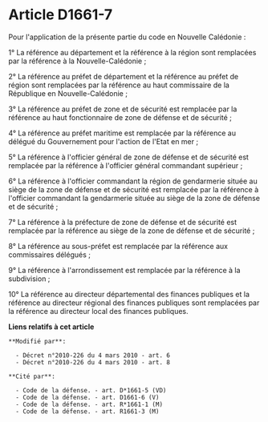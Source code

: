 # Article D1661-7

Pour l'application de la présente partie du code en Nouvelle Calédonie : 

1° La référence au département et la référence à la région sont remplacées par la référence à la Nouvelle-Calédonie ; 

2°       La référence au préfet de département et la référence au préfet de région sont remplacées par la référence au haut
commissaire de la République en Nouvelle-Calédonie ; 

3° La référence au préfet de zone et de sécurité est remplacée par la référence au haut fonctionnaire de zone de défense et
de sécurité ; 

4° La référence au préfet maritime est remplacée par la référence au délégué du Gouvernement pour l'action de l'Etat en
mer ; 

5° La référence à l'officier général de zone de défense et de sécurité est remplacée par la référence à l'officier général
commandant supérieur ; 

6° La référence à l'officier commandant la région de gendarmerie située au siège de la zone de défense et de sécurité est
remplacée par la référence à l'officier commandant la gendarmerie située au siège de la zone de défense et de sécurité ; 

7° La référence à la préfecture de zone de défense et de sécurité est remplacée par la référence au siège de la zone de
défense et de sécurité ; 

8° La référence au sous-préfet est remplacée par la référence aux commissaires délégués ;

9° La référence à l'arrondissement est remplacée par la référence à la subdivision ;

10° La référence au directeur départemental des finances publiques et la référence au directeur régional des finances
publiques sont remplacées par la référence au directeur local des finances publiques.

**Liens relatifs à cet article**

	**Modifié par**:

	  - Décret n°2010-226 du 4 mars 2010 - art. 6
	  - Décret n°2010-226 du 4 mars 2010 - art. 8

	**Cité par**:

	  - Code de la défense. - art. D*1661-5 (VD)
	  - Code de la défense. - art. D1661-6 (V)
	  - Code de la défense. - art. R*1661-1 (M)
	  - Code de la défense. - art. R1661-3 (M)
